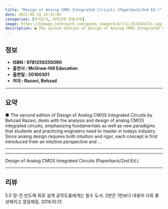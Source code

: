 ```yaml
---
title: "Design of Analog CMOS Integrated Circuits (Paperback/2nd Ed.)"
date: 2021-05-15 15:32:02
categories: [외국도서, 대학교재-전문서적]
image: https://bimage.interpark.com/goods_image/5/4/7/2/257245472s.jpg
description: ● The second edition of Design of Analog CMOS Integrated Circuits by Behzad Razavi, deals with the analysis and design of analog CMOS integrated circuits, emph
---
```


## **정보**

- **ISBN : 9781259255090**
- **출판사 : McGraw-Hill Education**
- **출판일 : 20160301**
- **저자 : Razavi, Behzad**

------



## **요약**

●  The second edition of Design of Analog CMOS Integrated Circuits by Behzad Razavi, deals with the analysis and design of analog CMOS integrated circuits, emphasizing fundamentals as well as new paradigms that students and practicing engineers need to master in todays industry. Since analog design requires both intuition and rigor, each concept is first introduced from an intuitive perspective and ...

------



------


Design of Analog CMOS Integrated Circuits (Paperback/2nd Ed.) 

------


## **리뷰** 

5.0 장-진 반도체 회로 설계 공학도들에게는 필수 도서. 2판은 1판보다 내용이 더욱 풍성해지고 깔끔해짐. 2016.10.13 <br/>